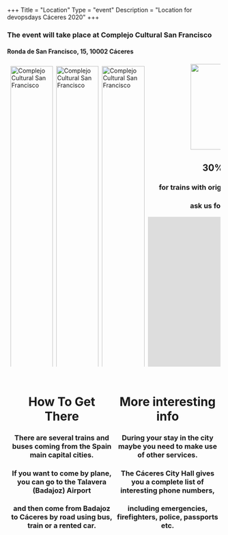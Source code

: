 +++
Title = "Location"
Type = "event"
Description = "Location for devopsdays Cáceres 2020"
+++

<h3>The event will take place at <strong>Complejo Cultural San Francisco</strong></h3>

<h4>Ronda de San Francisco, 15, 10002 Cáceres</h4>

<style>
  .location.row {
    display: flex;
    flex-wrap: wrap;
    padding: 0 4px;
  }
  .location.row.two {
    margin: 5% 0;
  }
  .location.column {
    flex: 25%;
    padding: 0 4px;
  }
  .location.column.four:not(.map) {
    max-width: 20%;
  }
  .location.column.four.map {
    max-width: 530px;
  }
  .location.column.two {
    text-align: center;
  }
  .location.column.two > i {
    padding: 5%
  }
  .location.column > img {
    margin-top: 8px;
    vertical-align: middle;
    width: 100%;
  }
  .train-discount {
    margin: 2% auto;
    width: 400px;
  }
  .logo-wrapper, .discount-content {
    text-align: center;
  }
  .logo-wrapper > img {
    width: 200px;
  }
  .map-wrapper {
    margin: 10% auto 0;
    width: 500px;
  }
</style>

<div>
  <div class="location row one">
    <div class="location column four">
      <img src="/events/2023-caceres/venue/devopsdays-san-francisco-jorge-rey-41.jpg"
        alt="Complejo Cultural San Francisco"/>
      <img src="/events/2023-caceres/venue/devopsdays-san-francisco-jorge-rey-42.jpg"
        alt="Complejo Cultural San Francisco"/>
      <img src="/events/2023-caceres/venue/devopsdays-san-francisco-jorge-rey-31.jpg"
        alt="Complejo Cultural San Francisco"/>
    </div>
    <div class="location column four">
      <img src="/events/2023-caceres/venue/devopsdays-san-francisco-jorge-rey-7.jpg"
        alt="Complejo Cultural San Francisco"/>
      <img src="/events/2023-caceres/venue/devopsdays-san-francisco-jorge-rey-15.jpg"
        alt="Complejo Cultural San Francisco"/>
      <img src="/events/2023-caceres/venue/devopsdays-san-francisco-jorge-rey-34.jpg"
        alt="Complejo Cultural San Francisco"/>
    </div>
    <div class="location column four">
      <img src="/events/2023-caceres/venue/devopsdays-san-francisco-jorge-rey-10.jpg"
        alt="Complejo Cultural San Francisco"/>
      <img src="/events/2023-caceres/venue/devopsdays-san-francisco-jorge-rey-16.jpg"
        alt="Complejo Cultural San Francisco"/>
      <img src="/events/2023-caceres/venue/devopsdays-san-francisco-jorge-rey-29.jpg"
        alt="Complejo Cultural San Francisco"/>
    </div>
    <div class="location column four map">
      <div class="train-discount">
        <div class="logo-wrapper">
          <img src="/img/sponsors/renfe.png" alt="Renfe logo"/>
        </div>
        <div class="discount-content">
          <h2>30% discount</h2>
          <h3>for trains with origin and destiny to Cáceres</h3>
          <h3>ask us for your disccount</h3>
        </div>
      </div>
      <div class="map-wrapper">
        <iframe src="https://www.google.com/maps/embed?pb=!1m18!1m12!1m3!1d647.5102114503014!2d-6.368362451721727!3d39.46718244352559!2m3!1f0!2f0!3f0!3m2!1i1024!2i768!4f13.1!3m3!1m2!1s0xd15dfcd81399783%3A0x574d387fc582e160!2sComplejo+Cultural+San+Francisco!5e0!3m2!1sen!2ses!4v1557252048586!5m2!1sen!2ses" width="500" height="350" frameborder="0" allowfullscreen></iframe>
      </div>
    </div>
  </div>
  <div class="location row two">
    <div class="location column two">
      <h1>How To Get There</h1>
      <h3>There are several <strong>trains</strong> and buses coming from the Spain main capital cities.</h3>
      <h3>If you want to come by <strong>plane</strong>, you can go to the <strong>Talavera (Badajoz) Airport</strong></h3>
      <h3>and then come from Badajoz to Cáceres by road using bus, train or a rented car.</h3>
      <i class="fa fa-train fa-5x"></i>
      <i class="fa fa-bus fa-5x"></i>
      <i class="fa fa-plane fa-5x"></i>
    </div>
    <div class="location column two">
      <h1>More interesting info</h1>
      <h3>During your stay in the city maybe you need to make use of other services.</h3>
      <h3>The <strong>Cáceres City Hall</strong> gives you a complete list of interesting phone numbers,</h3>
      <h3>including <strong>emergencies</strong>, <strong>firefighters</strong>, <strong>police</strong>, <strong>passports</strong> etc.</h3>
      <i class="fa fa-phone fa-5x"></i>
      <i class="fa fa-bed fa-5x"></i>
    </div>
  </div>
</div>

<!-- Uncomment this only if you have set the coordinates for your location in the config yaml. Get Latitude and Longitude of a Point: http://itouchmap.com/latlong.html -->
<!--{{< event_map >}}-->
